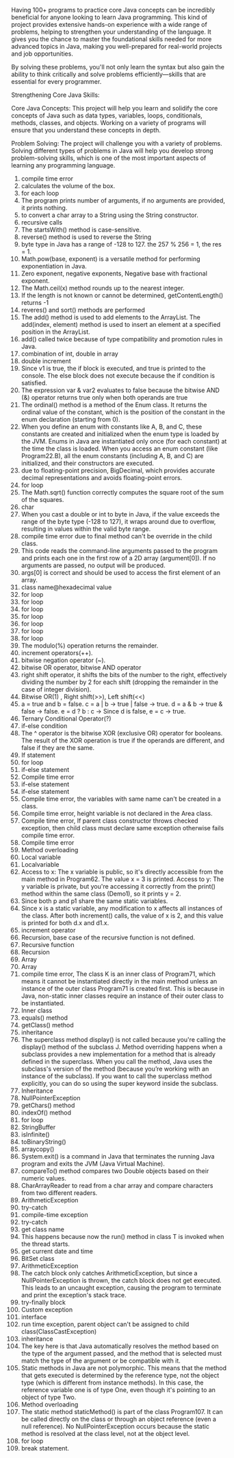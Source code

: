 Having 100+ programs to practice core Java concepts can be incredibly beneficial for anyone looking to learn Java programming. This kind of project provides extensive hands-on experience with a wide range of problems, helping to strengthen your understanding of the language. It gives you the chance to master the foundational skills needed for more advanced topics in Java, making you well-prepared for real-world projects and job opportunities.

By solving these problems, you'll not only learn the syntax but also gain the ability to think critically and solve problems efficiently—skills that are essential for every programmer.

Strengthening Core Java Skills:

Core Java Concepts: This project will help you learn and solidify the core concepts of Java such as data types, variables, loops, conditionals, methods, classes, and objects. Working on a variety of programs will ensure that you understand these concepts in depth.

Problem Solving: The project will challenge you with a variety of problems. Solving different types of problems in Java will help you develop strong problem-solving skills, which is one of the most important aspects of learning any programming language.

1. compile time error
2. calculates the volume of the box.
3. for each loop
4. The program prints number of arguments, if no arguments are provided, it prints nothing.
5. to convert a char array to a String using the String constructor.
6. recursive calls
7. The startsWith() method is case-sensitive.
8. reverse() method is used to reverse the String
9. byte type in Java has a range of -128 to 127. the 257 % 256 = 1, the res = 1.
10. Math.pow(base, exponent) is a versatile method for performing exponentiation in Java.
11. Zero exponent, negative exponents, Negative base with fractional exponent.
12. The Math.ceil(x) method rounds up to the nearest integer.
13. If the length is not known or cannot be determined, getContentLength() returns -1
14. reveres() and sort() methods are performed
15. The add() method is used to add elements to the ArrayList.
    The add(index, element) method is used to insert an element at a specified position in the ArrayList.
16. add() called twice  because of type compatibility and promotion rules in Java.
17. combination of int, double in array
18. double increment
19. Since v1 is true, the if block is executed, and true is printed to the console. The else block does not execute because the if condition is satisfied.
20. The expression var & var2 evaluates to false because the bitwise AND (&) operator returns true only when both operands are true
21. The ordinal() method is a method of the Enum class. It returns the ordinal value of the constant, which is the position of the constant in the enum declaration (starting from 0).
22. When you define an enum with constants like A, B, and C, these constants are created and initialized when the enum type is loaded by the JVM.
    Enums in Java are instantiated only once (for each constant) at the time the class is loaded. When you access an enum constant (like Program22.B), all the enum constants (including A, B, and C) are initialized, and their constructors are executed.
23. due to floating-point precision, BigDecimal, which provides accurate decimal representations and avoids floating-point errors.
24. for loop
25. The Math.sqrt() function correctly computes the square root of the sum of the squares.
26. char
27. When you cast a double or int to byte in Java, if the value exceeds the range of the byte type (-128 to 127), it wraps around due to overflow, resulting in values within the valid byte range.
28. compile time error due to final method can't be override in the child class.
29. This code reads the command-line arguments passed to the program and prints each one in the first row of a 2D array (argument[0]). If no arguments are passed, no output will be produced.
30. args[0] is correct and should be used to access the first element of an array.
31. class name@hexadecimal value
32. for loop
33. for loop
34. for loop
35. for loop
36. for loop
37. for loop
38. for loop
39. The modulo(%) operation returns the remainder.
40. increment operators(++).
41. bitwise negation operator (~).
42. bitwise OR operator, bitwise AND operator
43. right shift operator, it shifts the bits of the number to the right, effectively dividing the number by 2 for each shift (dropping the remainder in the case of integer division).
44. Bitwise OR(1) , Right shift(>>), Left shift(<<)
45. a = true and b = false.
    c = a | b → true | false → true.
    d = a & b → true & false → false.
    e = d ? b : c → Since d is false, e = c → true.
46. Ternary Conditional Operator(?)
47. if-else condition
48. The ^ operator is the bitwise XOR (exclusive OR) operator for booleans. The result of the XOR operation is true if the operands are different, and false if they are the same.
49. If statement
50. for loop
51. if-else statement
52. Compile time error
53. if-else statement
54. if-else statement
55. Compile time error, the variables with same name can't be created in a class.
56. Compile time error, height variable is not declared in the Area class.
57. Compile time error, If parent class constructor throws checked exception, then child class must declare same exception otherwise fails compile time error.
58. Compile time error
59. Method overloading
60. Local variable
61. Localvariable
62. Access to x: The x variable is public, so it's directly accessible from the main method in Program62. The value x = 3 is printed.
    Access to y: The y variable is private, but you're accessing it correctly from the print() method within the same class (Demo1), so it prints y = 2.
63. Since both p and p1 share the same static variables.
64. Since x is a static variable, any modification to x affects all instances of the class. After both increment() calls, the value of x is 2, and this value is printed for both d.x and d1.x.
65. increment operator
66. Recursion, base case of the recursive function is not defined.
67. Recursive function
68. Recursion
69. Array
70. Array
71. compile time error, The class K is an inner class of Program71, which means it cannot be instantiated directly in the main method unless an instance of the outer class Program71 is created first.
    This is because in Java, non-static inner classes require an instance of their outer class to be instantiated.
72. Inner class
73. equals() method
74. getClass() method
75. inheritance
76. The superclass method display() is not called because you're calling the display() method of the subclass J. Method overriding happens when a subclass provides a new implementation for a method that is already defined in the superclass. When you call the method, Java uses the subclass's version of the method (because you’re working with an instance of the subclass).
If you want to call the superclass method explicitly, you can do so using the super keyword inside the subclass.
77. Inheritance
78. NullPointerException
79. getChars() method
80. indexOf() method
81. for loop
82. StringBuffer
83. isInfinite()
84. toBinaryString()
85. arraycopy()
86. System.exit() is a command in Java that terminates the running Java program and exits the JVM (Java Virtual Machine).
87. compareTo() method compares two Double objects based on their numeric values.
88. CharArrayReader to read from a char array and compare characters from two different readers.
89. ArithmeticException
90. try-catch
91. compile-time exception
92. try-catch
93. get class name
94. This happens because now the run() method in class T is invoked when the thread starts.
95. get current date and time
96. BitSet class
97. ArithmeticException
98. The catch block only catches ArithmeticException, but since a NullPointerException is thrown, the catch block does not get executed.
    This leads to an uncaught exception, causing the program to terminate and print the exception's stack trace.
99. try-finally block
100. Custom exception
101. interface
102. run time exception, parent object can't be assigned to child class(ClassCastException)
103. inheritance
104. The key here is that Java automatically resolves the method based on the type of the argument passed, and the method that is selected must match the type of the argument or be compatible with it.
105. Static methods in Java are not polymorphic. This means that the method that gets executed is determined by the reference type, not the object type (which is different from instance methods).
     In this case, the reference variable one is of type One, even though it's pointing to an object of type Two.
106. Method overloading
107. The static method staticMethod() is part of the class Program107. It can be called directly on the class or through an object reference (even a null reference).
     No NullPointerException occurs because the static method is resolved at the class level, not at the object level.
108. for loop
109. break statement.



